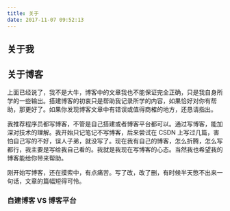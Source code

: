 ```yaml
---
title: 关于
date: 2017-11-07 09:52:13
---
```


## 关于我



## 关于博客

上面已经说了，我不是大牛，博客中的文章我也不能保证完全正确，只是我自身所学的一些输出。搭建博客的初衷只是帮助我记录所学的内容，如果恰好对你有帮助，那更好了。如果你发现博客文章中有错误或值得商榷的地方，还恳请指出。

我推荐程序员都写博客，不管是自己搭建或者博客平台都可以。通过写博客，能加深对技术的理解。我开始只记笔记不写博客，后来尝试在 CSDN 上写过几篇，害怕自己写的不好，误人子弟，就没写了。现在我有自己的博客，怎么折腾，怎么写都行，我主要是写给我自己看的。我就是我现在写博客的心态。当然我也希望我的博客能给你带来帮助。

刚开始写博客，还在摸索中，有点痛苦。写了改，改了删，有时候半天憋不出来一句话，文章的篇幅短得可怜。


### 自建博客 VS 博客平台











